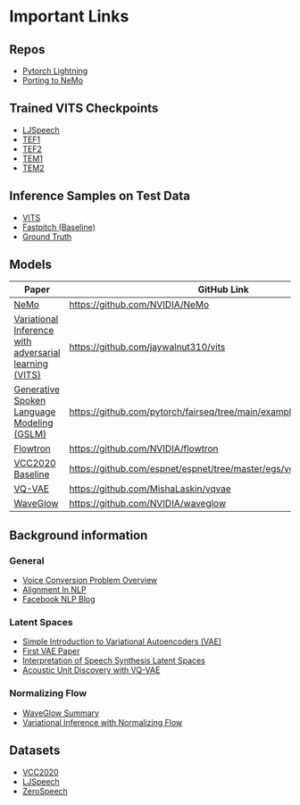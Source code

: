 # Important Links

## Repos
- [Pytorch Lightning](https://github.com/jasonjjl1999/capstone-vits)
- [Porting to NeMo](https://github.com/martynwei/Capstone-NeMo)

## Trained VITS Checkpoints
- [LJSpeech](https://drive.google.com/file/d/1gy5SJ_lPMrorWdneMr8_O7NQP7mZ0CkT/view?usp=sharing)
- [TEF1](https://drive.google.com/file/d/1WrO5has-siqI-wnCv5JJzOcN-tYsqNA4/view?usp=sharing)
- [TEF2](https://drive.google.com/file/d/1ND7kIXYJIvxZ66Pez_aoShHo-3ReJ-AI/view?usp=sharing)
- [TEM1](https://drive.google.com/file/d/1cBJstoA86m8OxjewPCxcGTaJGg0-crYw/view?usp=sharing)
- [TEM2](https://drive.google.com/file/d/1SpL21JxQwSWyXjsopq75L07N3TbgfWdd/view?usp=sharing)

## Inference Samples on Test Data
- [VITS](https://drive.google.com/drive/folders/172Ozoj7z-_bBtZYOxTWrQeIe0pL9P79K?usp=sharing)
- [Fastpitch (Baseline)](https://drive.google.com/drive/u/0/folders/1RrnRzpbs3iLEFxgZMQPSF6eeASg_I5B4)
- [Ground Truth](https://drive.google.com/drive/folders/1oTwy7JVCVxNyD0wZIXrbjxobWPltf8Km?usp=sharing)

## Models
| Paper | GitHub Link |
| --- | --- |
| [NeMo](https://arxiv.org/abs/1909.09577) | https://github.com/NVIDIA/NeMo |
| [Variational Inference with adversarial learning (VITS)](https://arxiv.org/abs/2106.06103) | https://github.com/jaywalnut310/vits |
| [Generative Spoken Language Modeling (GSLM)](https://arxiv.org/abs/2102.01192?fbclid=IwAR0_tSl4Y3XkQJO33DkoXdS8xyaFK5DpPwzLst8aHbuy2bhnEThnINlNHes) | https://github.com/pytorch/fairseq/tree/main/examples/textless_nlp/gslm |
| [Flowtron](https://arxiv.org/abs/2005.05957) | https://github.com/NVIDIA/flowtron |
| [VCC2020 Baseline](https://arxiv.org/abs/2010.02434) | https://github.com/espnet/espnet/tree/master/egs/vcc20 |
| [VQ-VAE](https://arxiv.org/abs/1711.00937) | https://github.com/MishaLaskin/vqvae |
| [WaveGlow](https://arxiv.org/abs/1811.00002) | https://github.com/NVIDIA/waveglow |


## Background information

### General
- [Voice Conversion Problem Overview](https://arxiv.org/abs/2008.03648)
- [Alignment In NLP](https://cse.hkust.edu.hk/~dekai/library/WU_Dekai/Wu_Alignment2010.pdf)
- [Facebook NLP Blog](https://ai.facebook.com/blog/textless-nlp-generating-expressive-speech-from-raw-audio/)

### Latent Spaces
- [Simple Introduction to Variational Autoencoders (VAE)](https://towardsdatascience.com/understanding-variational-autoencoders-vaes-f70510919f73)
- [First VAE Paper](https://arxiv.org/pdf/1812.04342.pdf)
- [Interpretation of Speech Synthesis Latent Spaces](https://arxiv.org/abs/1903.11570)
- [Acoustic Unit Discovery with VQ-VAE](https://arxiv.org/abs/2005.09409)

### Normalizing Flow
- [WaveGlow Summary](https://pytorch.org/hub/nvidia_deeplearningexamples_waveglow/)
- [Variational Inference with Normalizing Flow](https://arxiv.org/abs/1505.05770)


## Datasets

- [VCC2020](https://github.com/nii-yamagishilab/VCC2020-database)
- [LJSpeech](https://keithito.com/LJ-Speech-Dataset/)
- [ZeroSpeech](https://download.zerospeech.com/)
